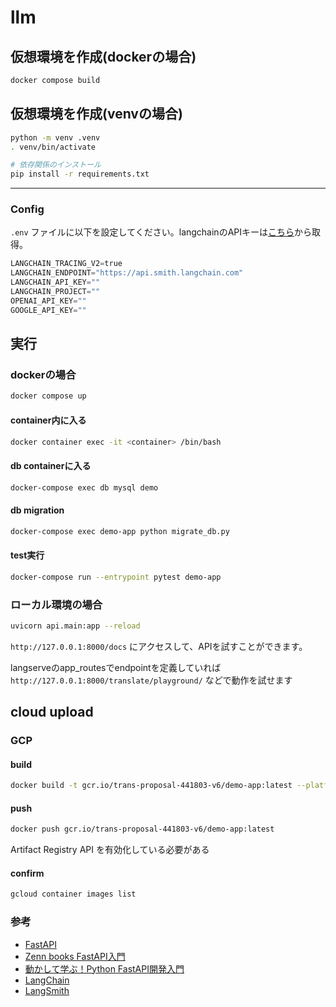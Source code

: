 # llm

## 仮想環境を作成(dockerの場合)
```bash
docker compose build
```

## 仮想環境を作成(venvの場合)
```bash
python -m venv .venv
. venv/bin/activate

# 依存関係のインストール
pip install -r requirements.txt
```

---

### Config

 `.env` ファイルに以下を設定してください。langchainのAPIキーは[こちら](https://smith.langchain.com/settings)から取得。

```python
LANGCHAIN_TRACING_V2=true
LANGCHAIN_ENDPOINT="https://api.smith.langchain.com"
LANGCHAIN_API_KEY=""
LANGCHAIN_PROJECT=""
OPENAI_API_KEY=""
GOOGLE_API_KEY=""
```

## 実行
### dockerの場合

```bash
docker compose up
```

#### container内に入る

```bash
docker container exec -it <container> /bin/bash
```

#### db containerに入る
```bash
docker-compose exec db mysql demo
```

#### db migration
```bash
docker-compose exec demo-app python migrate_db.py
```

#### test実行
```bash
docker-compose run --entrypoint pytest demo-app
```

### ローカル環境の場合
```bash
uvicorn api.main:app --reload
```

`http://127.0.0.1:8000/docs` にアクセスして、APIを試すことができます。

langserveのapp_routesでendpointを定義していれば `http://127.0.0.1:8000/translate/playground/` などで動作を試せます

## cloud upload

### GCP
#### build
```bash
docker build -t gcr.io/trans-proposal-441803-v6/demo-app:latest --platform linux/amd64 -f Dockerfile.cloud .
```
#### push
```bash
docker push gcr.io/trans-proposal-441803-v6/demo-app:latest
```
Artifact Registry API を有効化している必要がある

#### confirm
```bash
gcloud container images list
```

### 参考
- [FastAPI](https://fastapi.tiangolo.com/ja/)
- [Zenn books FastAPI入門](https://zenn.dev/sh0nk/books/537bb028709ab9)
- [動かして学ぶ！Python FastAPI開発入門](https://www.shoeisha.co.jp/book/detail/9784798177229)
- [LangChain](https://langchain.com/)
- [LangSmith](https://smith.langchain.com/)
